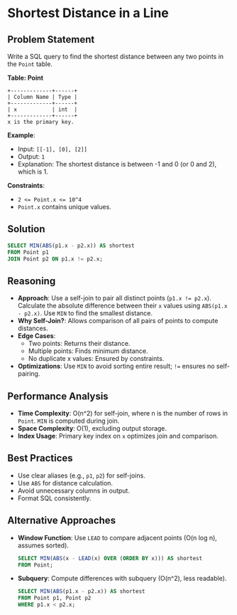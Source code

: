 # Shortest Distance in a Line

## Problem Statement
Write a SQL query to find the shortest distance between any two points in the `Point` table.

**Table: Point**
```
+-------------+------+
| Column Name | Type |
+-------------+------+
| x           | int  |
+-------------+------+
x is the primary key.
```

**Example**:
- Input: `[[-1], [0], [2]]`
- Output: `1`
- Explanation: The shortest distance is between -1 and 0 (or 0 and 2), which is 1.

**Constraints**:
- `2 <= Point.x <= 10^4`
- `Point.x` contains unique values.

## Solution
```sql
SELECT MIN(ABS(p1.x - p2.x)) AS shortest
FROM Point p1
JOIN Point p2 ON p1.x != p2.x;
```

## Reasoning
- **Approach**: Use a self-join to pair all distinct points (`p1.x != p2.x`). Calculate the absolute difference between their `x` values using `ABS(p1.x - p2.x)`. Use `MIN` to find the smallest distance.
- **Why Self-Join?**: Allows comparison of all pairs of points to compute distances.
- **Edge Cases**:
  - Two points: Returns their distance.
  - Multiple points: Finds minimum distance.
  - No duplicate x values: Ensured by constraints.
- **Optimizations**: Use `MIN` to avoid sorting entire result; `!=` ensures no self-pairing.

## Performance Analysis
- **Time Complexity**: O(n^2) for self-join, where n is the number of rows in `Point`. `MIN` is computed during join.
- **Space Complexity**: O(1), excluding output storage.
- **Index Usage**: Primary key index on `x` optimizes join and comparison.

## Best Practices
- Use clear aliases (e.g., `p1`, `p2`) for self-joins.
- Use `ABS` for distance calculation.
- Avoid unnecessary columns in output.
- Format SQL consistently.

## Alternative Approaches
- **Window Function**: Use `LEAD` to compare adjacent points (O(n log n), assumes sorted).
  ```sql
  SELECT MIN(ABS(x - LEAD(x) OVER (ORDER BY x))) AS shortest
  FROM Point;
  ```
- **Subquery**: Compute differences with subquery (O(n^2), less readable).
  ```sql
  SELECT MIN(ABS(p1.x - p2.x)) AS shortest
  FROM Point p1, Point p2
  WHERE p1.x < p2.x;
  ```